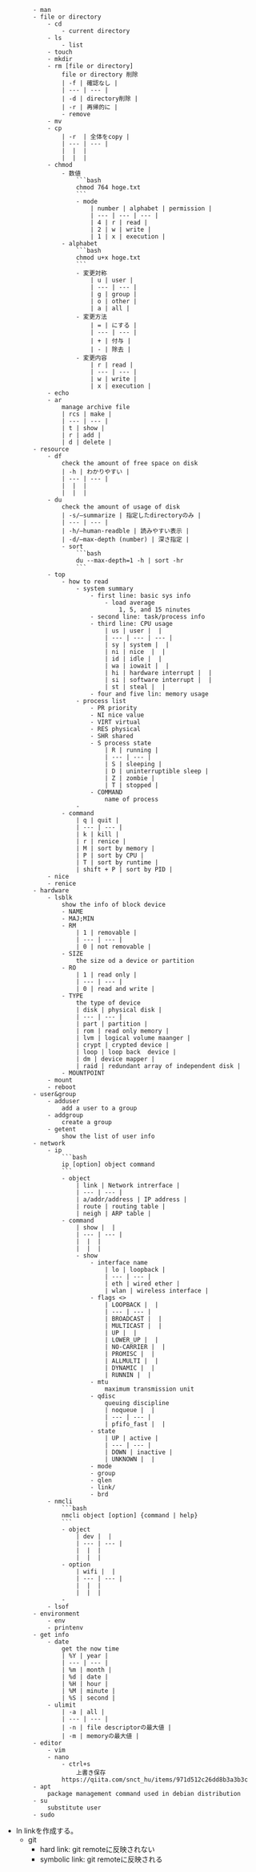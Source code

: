             - man
            - file or directory
                - cd
                    - current directory
                - ls
                    - list
                - touch
                - mkdir
                - rm [file or directory]
                    file or directory 削除 
                    | -f | 確認なし |
                    | --- | --- |
                    | -d | directory削除 |
                    | -r | 再帰的に |
                    - remove
                - mv
                - cp
                    | -r  | 全体をcopy |
                    | --- | --- |
                    |  |  |
                    |  |  |
                - chmod
                    - 数値
                        ```bash
                        chmod 764 hoge.txt
                        ```
                        - mode
                            | number | alphabet | permission |
                            | --- | --- | --- |
                            | 4 | r | read |
                            | 2 | w | write |
                            | 1 | x | execution |
                    - alphabet
                        ```bash
                        chmod u+x hoge.txt
                        ```
                        - 変更対称
                            | u | user |
                            | --- | --- |
                            | g | group |
                            | o | other |
                            | a | all |
                        - 変更方法
                            | = | にする |
                            | --- | --- |
                            | + | 付与 |
                            | - | 除去 |
                        - 変更内容
                            | r | read |
                            | --- | --- |
                            | w | write |
                            | x | execution |
                - echo
                - ar
                    manage archive file 
                    | rcs | make |
                    | --- | --- |
                    | t | show |
                    | r | add |
                    | d | delete |
            - resource
                - df
                    check the amount of free space on disk
                    | -h | わかりやすい |
                    | --- | --- |
                    |  |  |
                    |  |  |
                - du
                    check the amount of usage of disk
                    | -s/—summarize | 指定したdirectoryのみ |
                    | --- | --- |
                    | -h/—human-readble | 読みやすい表示 |
                    | -d/—max-depth (number) | 深さ指定 |
                    - sort
                        ```bash
                        du --max-depth=1 -h | sort -hr
                        ```
                - top
                    - how to read
                        - system summary
                            - first line: basic sys info
                                - load average
                                    1, 5, and 15 ninutes
                            - second line: task/process info
                            - third line: CPU usage
                                | us | user |  |
                                | --- | --- | --- |
                                | sy | system |  |
                                | ni | nice  |  |
                                | id | idle |  |
                                | wa | iowait |  |
                                | hi | hardware interrupt |  |
                                | si | software interrupt |  |
                                | st | steal |  |
                            - four and five lin: memory usage
                        - process list
                            - PR priority
                            - NI nice value
                            - VIRT virtual
                            - RES physical
                            - SHR shared
                            - S process state
                                | R | running |
                                | --- | --- |
                                | S | sleeping |
                                | D | uninterruptible sleep |
                                | Z | zombie |
                                | T | stopped |
                            - COMMAND
                                name of process
                        - 
                    - command
                        | q | quit |
                        | --- | --- |
                        | k | kill |
                        | r | renice |
                        | M | sort by memory |
                        | P | sort by CPU |
                        | T | sort by runtime |
                        | shift + P | sort by PID |
                - nice
                - renice
            - hardware
                - lsblk
                    show the info of block device 
                    - NAME
                    - MAJ;MIN
                    - RM
                        | 1 | removable |
                        | --- | --- |
                        | 0 | not removable |
                    - SIZE
                        the size od a device or partition
                    - RO
                        | 1 | read only |
                        | --- | --- |
                        | 0 | read and write |
                    - TYPE
                        the type of device
                        | disk | physical disk |
                        | --- | --- |
                        | part | partition |
                        | rom | read only memory |
                        | lvm | logical volume maanger |
                        | crypt | crypted device |
                        | loop | loop back  device |
                        | dm | device mapper |
                        | raid | redundant array of independent disk |
                    - MOUNTPOINT
                - mount
                - reboot
            - user&group
                - adduser
                    add a user to a group
                - addgroup
                    create a group
                - getent
                    show the list of user info
            - network
                - ip
                    ```bash
                    ip [option] object command
                    ```
                    - object
                        | link | Network intrerface |
                        | --- | --- |
                        | a/addr/address | IP address |
                        | route | routing table |
                        | neigh | ARP table |
                    - command
                        | show |  |
                        | --- | --- |
                        |  |  |
                        |  |  |
                        - show
                            - interface name
                                | lo | loopback |
                                | --- | --- |
                                | eth | wired ether |
                                | wlan | wireless interface |
                            - flags <>
                                | LOOPBACK |  |
                                | --- | --- |
                                | BROADCAST |  |
                                | MULTICAST |  |
                                | UP |  |
                                | LOWER_UP |  |
                                | NO-CARRIER |  |
                                | PROMISC |  |
                                | ALLMULTI |  |
                                | DYNAMIC |  |
                                | RUNNIN |  |
                            - mtu
                                maximum transmission unit
                            - qdisc
                                queuing discipline
                                | noqueue |  |
                                | --- | --- |
                                | pfifo_fast |  |
                            - state
                                | UP | active |
                                | --- | --- |
                                | DOWN | inactive |
                                | UNKNOWN |  |
                            - mode
                            - group
                            - qlen
                            - link/
                            - brd
                - nmcli
                    ```bash
                    nmcli object [option] {command | help}
                    ```
                    - object
                        | dev |  |
                        | --- | --- |
                        |  |  |
                        |  |  |
                    - option
                        | wifi |  |
                        | --- | --- |
                        |  |  |
                        |  |  |
                    - 
                - lsof
            - environment
                - env
                - printenv
            - get info
                - date
                    get the now time
                    | %Y | year |
                    | --- | --- |
                    | %m | month |
                    | %d | date |
                    | %H | hour |
                    | %M | minute |
                    | %S | second |
                - ulimit
                    | -a | all |
                    | --- | --- |
                    | -n | file descriptorの最大値 |
                    | -m | memoryの最大値 |
            - editor
                - vim
                - nano
                    - ctrl+s
                        上書き保存
                    https://qiita.com/snct_hu/items/971d512c26dd8b3a3b3c
            - apt
                package management command used in debian distribution 
            - su
                substitute user
            - sudo
- ln
  linkを作成する。
   - git
	   - hard link: git remoteに反映されない
	   - symbolic link: git remoteに反映される